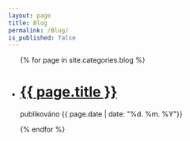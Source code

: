 ```yaml
---
layout: page
title: Blog
permalink: /Blog/
is_published: false
---
```


<ul class="post-list">
    {% for page in site.categories.blog %}
      <li>
      <h1><a href="{{ page.url }}">{{ page.title }}</a></h1>
      <p>publikováno {{ page.date | date: "%d. %m. %Y"}}</p>
      </li>
    {% endfor %}
</ul>
